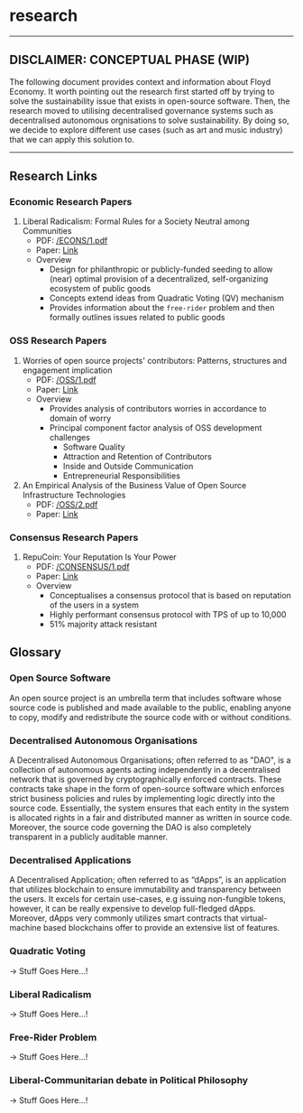 # research

---

## DISCLAIMER: CONCEPTUAL PHASE (WIP)

The following document provides context and information about Floyd Economy. It worth pointing out the research first started off by trying to solve the sustainability issue that exists in open-source software. Then, the research moved to utilising decentralised governance systems such as decentralised autonomous orgnisations to solve sustainability. By doing so, we decide to explore different use cases (such as art and music industry) that we can apply this solution to.

---

## Research Links

### Economic Research Papers

1. Liberal Radicalism: Formal Rules for a Society Neutral among Communities
   - PDF: [/ECONS/1.pdf](./ECONS/1.pdf)
   - Paper: [Link](https://arxiv.org/pdf/1809.06421.pdf)
   - Overview
     - Design for philanthropic or publicly-funded seeding to allow (near) optimal provision of a decentralized, self-organizing ecosystem of public goods
     - Concepts extend ideas from Quadratic Voting (QV) mechanism
     - Provides information about the `free-rider` problem and then formally outlines issues related to public goods

### OSS Research Papers

1. Worries of open source projects' contributors: Patterns, structures and engagement implication
   - PDF: [/OSS/1.pdf](./OSS/1.pdf)
   - Paper: [Link](https://www.sciencedirect.com/science/article/pii/S0747563219300573)
   - Overview
     - Provides analysis of contributors worries in accordance to domain of worry
     - Principal component factor analysis of OSS development challenges
       - Software Quality
       - Attraction and Retention of Contributors
       - Inside and Outside Communication
       - Entrepreneurial Responsibilities
2. An Empirical Analysis of the Business Value of Open Source Infrastructure Technologies
   - PDF: [/OSS/2.pdf](./OSS/2.pdf)
   - Paper: [Link](https://aisel.aisnet.org/cgi/viewcontent.cgi?article=1556&context=jais)

### Consensus Research Papers

1. RepuCoin: Your Reputation Is Your Power
   - PDF: [/CONSENSUS/1.pdf](./CONSENSUS/1.pdf)
   - Paper: [Link](https://www.scopus.com/record/display.uri?eid=2-s2.0-85068894515&origin=inward&txGid=4853d3e23145ff1ea8cbaf3126b6ed69)
   - Overview
     - Conceptualises a consensus protocol that is based on reputation of the users in a system
     - Highly performant consensus protocol with TPS of up to 10,000
     - 51% majority attack resistant

## Glossary

### Open Source Software

An open source project is an umbrella term that includes software whose source code is published and made available to the public, enabling anyone to copy, modify and redistribute the source code with or without conditions.

### Decentralised Autonomous Organisations

A Decentralised Autonomous Organisations; often referred to as "DAO", is a collection of autonomous agents acting independently in a decentralised network that is governed by cryptographically enforced contracts. These contracts take shape in the form of open-source software which enforces strict business policies and rules by implementing logic directly into the source code. Essentially, the system ensures that each entity in the system is allocated rights in a fair and distributed manner as written in source code. Moreover, the source code governing the DAO is also completely transparent in a publicly auditable manner.

### Decentralised Applications

A Decentralised Application; often referred to as “dApps”, is an application that utilizes blockchain to ensure immutability and transparency between the users. It excels for certain use-cases, e.g issuing non-fungible tokens, however, it can be really expensive to develop full-fledged dApps. Moreover, dApps very commonly utilizes smart contracts that virtual-machine based blockchains offer to provide an extensive list of features.

### Quadratic Voting

-> Stuff Goes Here...!

### Liberal Radicalism

-> Stuff Goes Here...!

### Free-Rider Problem

-> Stuff Goes Here...!

### Liberal-Communitarian debate in Political Philosophy

-> Stuff Goes Here...!
